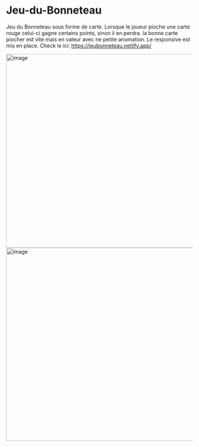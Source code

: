 # Jeu-du-Bonneteau
Jeu du Bonneteau sous forme de carte. Lorsque le joueur pioche une carte rouge celui-ci gagne certains points, sinon il en perdra. la bonne carte piocher est vite mais en valeur avec ne petite anomation.
Le responsive est mis en place. Check le ici: https://jeubonneteau.netlify.app/

<img width="523" alt="image" src="https://github.com/BenzaidYasmine/Jeu-du-Bonneteau/assets/17700569/d4706062-cd34-403d-bf83-17793a722028">

<img width="521" alt="image" src="https://github.com/BenzaidYasmine/Jeu-du-Bonneteau/assets/17700569/12d5cbb0-0716-44d2-8307-6c9ce4945abc">


